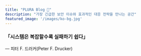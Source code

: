 ```yaml
---
title: "PLURA Blog 🚨"
description: "가장 긴급한 보안 이슈와 효과적인 대응 전략을 만나는 공간"
featured_image: '/images/ko-bg.jpg'
---
```


### **「시스템은 복잡할수록 실패하기 쉽다」**  
— 피터 F. 드러커(Peter F. Drucker)  
